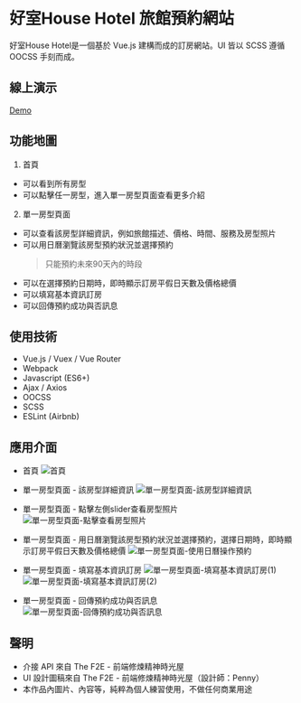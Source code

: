 # 好室House Hotel 旅館預約網站
好室House Hotel是一個基於 Vue.js 建構而成的訂房網站。UI 皆以 SCSS 遵循 OOCSS 手刻而成。

## 線上演示
[Demo](https://ycjoyce.github.io/house-hotel/)

## 功能地圖
1. 首頁
- 可以看到所有房型
- 可以點擊任一房型，進入單一房型頁面查看更多介紹

2. 單一房型頁面
- 可以查看該房型詳細資訊，例如旅館描述、價格、時間、服務及房型照片
- 可以用日曆瀏覽該房型預約狀況並選擇預約
  > 只能預約未來90天內的時段
- 可以在選擇預約日期時，即時顯示訂房平假日天數及價格總價
- 可以填寫基本資訊訂房
- 可以回傳預約成功與否訊息

## 使用技術
- Vue.js / Vuex / Vue Router
- Webpack
- Javascript (ES6+)
- Ajax / Axios
- OOCSS
- SCSS
- ESLint (Airbnb)

## 應用介面
- 首頁
![首頁](https://i.imgur.com/X0SV1T4.png)

- 單一房型頁面 - 該房型詳細資訊
![單一房型頁面-該房型詳細資訊](https://i.imgur.com/8zlsu3d.png)

- 單一房型頁面 - 點擊左側slider查看房型照片
![單一房型頁面-點擊查看房型照片](https://i.imgur.com/BaMypyj.png)

- 單一房型頁面 - 用日曆瀏覽該房型預約狀況並選擇預約，選擇日期時，即時顯示訂房平假日天數及價格總價
![單一房型頁面-使用日曆操作預約](https://i.imgur.com/Jj1mNUN.png)

- 單一房型頁面 - 填寫基本資訊訂房
![單一房型頁面-填寫基本資訊訂房(1)](https://i.imgur.com/dI7pYQx.png)
![單一房型頁面-填寫基本資訊訂房(2)](https://i.imgur.com/Jj1mNUN.png)

- 單一房型頁面 - 回傳預約成功與否訊息
![單一房型頁面-回傳預約成功與否訊息](https://i.imgur.com/HOsGj8k.png)

## 聲明
- 介接 API 來自 The F2E - 前端修煉精神時光屋
- UI 設計圖稿來自 The F2E - 前端修煉精神時光屋（設計師：Penny）
- 本作品內圖片、內容等，純粹為個人練習使用，不做任何商業用途